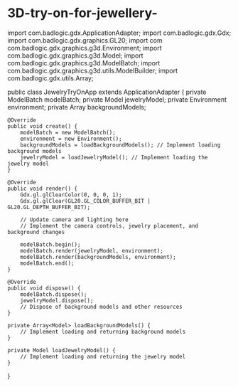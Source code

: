 # 3D-try-on-for-jewellery-
import com.badlogic.gdx.ApplicationAdapter;
import com.badlogic.gdx.Gdx;
import com.badlogic.gdx.graphics.GL20;
import com com.badlogic.gdx.graphics.g3d.Environment;
import com.badlogic.gdx.graphics.g3d.Model;
import com.badlogic.gdx.graphics.g3d.ModelBatch;
import com.badlogic.gdx.graphics.g3d.utils.ModelBuilder;
import com.badlogic.gdx.utils.Array;

public class JewelryTryOnApp extends ApplicationAdapter {
    private ModelBatch modelBatch;
    private Model jewelryModel;
    private Environment environment;
    private Array<Model> backgroundModels;

    @Override
    public void create() {
        modelBatch = new ModelBatch();
        environment = new Environment();
        backgroundModels = loadBackgroundModels(); // Implement loading background models
        jewelryModel = loadJewelryModel(); // Implement loading the jewelry model
    }

    @Override
    public void render() {
        Gdx.gl.glClearColor(0, 0, 0, 1);
        Gdx.gl.glClear(GL20.GL_COLOR_BUFFER_BIT | GL20.GL_DEPTH_BUFFER_BIT);

        // Update camera and lighting here
        // Implement the camera controls, jewelry placement, and background changes

        modelBatch.begin();
        modelBatch.render(jewelryModel, environment);
        modelBatch.render(backgroundModels, environment);
        modelBatch.end();
    }

    @Override
    public void dispose() {
        modelBatch.dispose();
        jewelryModel.dispose();
        // Dispose of background models and other resources
    }

    private Array<Model> loadBackgroundModels() {
        // Implement loading and returning background models
    }

    private Model loadJewelryModel() {
        // Implement loading and returning the jewelry model
    }
}
